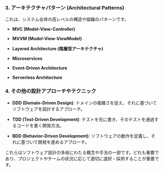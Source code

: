 ### 3. **アーキテクチャパターン (Architectural Patterns)**

これは、システム全体の高レベルの構造や組織のパターンです。

- **MVC (Model-View-Controller)**

- **MVVM (Model-View-ViewModel)**

- **Layered Architecture (階層型アーキテクチャ)**

- **Microservices**

- **Event-Driven Architecture**

- **Serverless Architecture**

### 4. **その他の設計アプローチやテクニック**

- **DDD (Domain-Driven Design)**: ドメインの複雑さを捉え、それに基づいてソフトウェアを設計するアプローチ。

- **TDD (Test-Driven Development)**: テストを先に書き、そのテストを通過するコードを書く開発方法。

- **BDD (Behavior-Driven Development)**: ソフトウェアの動作を定義し、それに基づいて開発を進めるアプローチ。

これらはソフトウェア設計の多岐にわたる概念や手法の一部です。どれも重要であり、プロジェクトやチームの状況に応じて適切に選択・採用することが重要です。